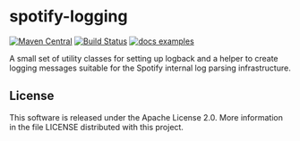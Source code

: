 spotify-logging
===============

[![Maven Central](https://maven-badges.herokuapp.com/maven-central/io.norberg/rut/badge.svg)](https://maven-badges.herokuapp.com/maven-central/com.spotify/logging) [![Build Status](https://travis-ci.org/spotify/logging-java.svg?branch=master)](https://travis-ci.org/spotify/logging-java) [![docs examples](https://sourcegraph.com/api/repos/github.com/spotify/logging-java/.badges/docs-examples.svg)](https://sourcegraph.com/github.com/spotify/logging-java)


A small set of utility classes for setting up logback and a helper to
create logging messages suitable for the Spotify internal log parsing
infrastructure.

## License

This software is released under the Apache License 2.0. More information
in the file LICENSE distributed with this project.
